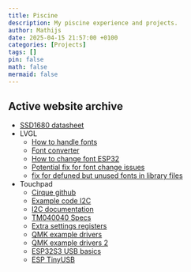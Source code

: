 ```yaml
---
title: Piscine
description: My piscine experience and projects.
author: Mathijs
date: 2025-04-15 21:57:00 +0100
categories: [Projects]
tags: []
pin: false
math: false
mermaid: false
---
```


## Active website archive
  - [SSD1680 datasheet](https://www.crystalfontz.com/controllers/datasheet-viewer.php?id=497)
  - LVGL
    - [How to handle fonts](https://docs.lvgl.io/master/details/main-modules/font.html#add-a-new-font)
    - [Font converter](https://lvgl.io/tools/fontconverter)
    - [How to change font ESP32](https://esp32.com/viewtopic.php?t=26866)
    - [Potential fix for font change issues](https://github.com/HeyWillow/willow/commit/48690755b39a8a4f23c8a54cc0fc23920b3857c8#diff-e385ba9a2db4bb466682b35ed34f2a7a95d54e5a944a8f0fa84d86ccb709565d)
    - [fix for defuned but unused fonts in library files](https://github.com/lvgl/lvgl/issues/291)
  - Touchpad
    - [Cirque github](https://github.com/cirque-corp)
    - [Example code I2C](https://github.com/cirque-corp/Cirque_Pinnacle_1CA027/blob/master/Circular_Trackpad/Single_Pad_Sample_Code/I2C_FlatOverlay/I2C_FlatOverlay.ino#L232)
    - [I2C documentation](https://nl.mouser.com/pdfDocs/InterfaceSPIandI2C.pdf)
    - [TM040040 Specs](https://nl.mouser.com/pdfdocs/TM040040_SPI-I2C-PINNTrackpad_SPEC1-21.pdf)
    - [Extra settings registers](https://github.com/ryanayoung/projectSpigot/blob/main/GT-AN-090623%20Pinnacle%20Extended%20Registers.pdf)
    - [QMK example drivers](https://github.com/qmk/qmk_firmware/blob/master/keyboards/input_club/k_type/i2c_master.c#L117)
    - [QMK example drivers 2](https://github.com/qmk/qmk_firmware/blob/master/platforms/avr/drivers/i2c_master.c#L210)
    - [ESP32S3 USB basics](https://docs.espressif.com/projects/esp-idf/en/stable/esp32s3/api-reference/peripherals/usb_device.html)
    - [ESP TinyUSB](https://components.espressif.com/components/espressif/esp_tinyusb)
